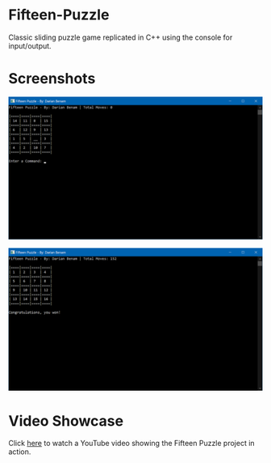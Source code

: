 # Fifteen-Puzzle
Classic sliding puzzle game replicated in C++ using the console for input/output.

# Screenshots
![Randomly shuffled puzzle](Screenshots/screenshot1.png "Randomly shuffled puzzle")

![Solved puzzle](Screenshots/screenshot2.png "Solved puzzle")

# Video Showcase
Click [here](https://www.youtube.com/watch?v=5yzhFL_g3pY) to watch a YouTube video showing the Fifteen Puzzle project in action.
